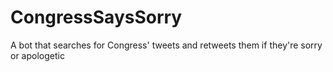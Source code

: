 # CongressSaysSorry

A bot that searches for Congress' tweets and retweets them if they're sorry or apologetic 